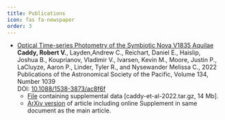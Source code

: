 ```yaml
---
title: Publications
icon: fas fa-newspaper
order: 3
---
```


- [Optical Time-series Photometry of the Symbiotic Nova V1835 Aquilae](https://iopscience.iop.org/article/10.1088/1538-3873/ac8f6f) \
  **Caddy, Robert V.**, Layden,Andrew C., Reichart, Daniel E., Haislip, Joshua B., Kouprianov, Vladimir V., Ivarsen, Kevin M., Moore, Justin P., LaCluyze, Aaron P., Linder, Tyler R., and Nysewander Melissa C., 2022 \
  Publications of the Astronomical Society of the Pacific, Volume 134, Number 1039 \
  DOI: [10.1088/1538-3873/ac8f6f](https://doi.org/10.1088/1538-3873/ac8f6f)
  - <a href="/assets/publication-data/caddy-et-al-2022.tar.gz" download>File</a> containing supplemental data [caddy-et-al-2022.tar.gz, 14 Mb].
  - [ArXiv version](https://arxiv.org/abs/2209.11251) of article including online Supplement in same document as the main article.
